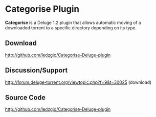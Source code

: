 # Categorise Plugin
**Categorise** is a Deluge 1.2 plugin that allows automatic moving of a downloaded torrent to a specific directory depending on its type.

## Download
http://github.com/ledzgio/Categorise-Deluge-plugin

## Discussion/Support
http://forum.deluge-torrent.org/viewtopic.php?f=9&t=30025 (download)

## Source Code
http://github.com/ledzgio/Categorise-Deluge-plugin